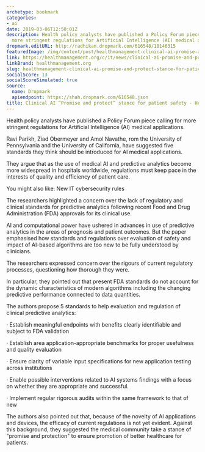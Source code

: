 ```yaml
---
archetype: bookmark
categories:
- ai
date: 2019-03-06T12:50:01Z
description: Health policy analysts have published a Policy Forum piece calling for
  more stringent regulations for Artificial Intelligence (AI) medical applications.
dropmark.editURL: http://radhikan.dropmark.com/616548/18146315
featuredImage: /img/content/post/healthmanagement-clinical-ai-promise-and-protect-stance-for-patient-safety-healthmanagement-org.jpg
link: https://healthmanagement.org/c/it/news/clinical-ai-promise-and-protect-stance-for-patient-safety
linkBrand: healthmanagement.org
slug: healthmanagement-clinical-ai-promise-and-protect-stance-for-patient-safety-healthmanagement-org
socialScore: 13
socialScoreSimulated: true
source:
  name: Dropmark
  apiendpoint: https://shah.dropmark.com/616548.json
title: Clinical AI “Promise and protect” stance for patient safety - HealthManagement.org
---
```

Health policy analysts have published a Policy Forum piece calling for more stringent regulations for Artificial Intelligence (AI) medical applications.

 

Ravi Parikh, Ziad Obermeyer and Amol Navathe, rom the University of Pennsylvania and the University of California, have suggested five standards they think should be introduced for AI medical applications.

 

They argue that as the use of medical AI and predictive analytics become more widespread in hospitals worldwide, regulations must keep pace in the interests of quality and efficiency of patient care.

 
You might also like: New IT cybersecurity rules


The researchers highlighted a concern over the lack of regulatory and clinical standards for predictive analytics following recent Food and Drug Administration (FDA) approvals for its clinical use.

 

AI and computational power have ushered in advances in use of predictive analytics in the areas of prognosis and patient outcomes. But the paper emphasised how standards and regulations over evaluation of safety and impact of AI-based algorithms are too new to be fully understood by clinicians.


The researchers expressed concern over the rigours of current regulatory processes, questioning how thorough they were.

 

In particular, they pointed out that present FDA standards do not account for the dynamic characteristics of modern algorithms including the changing predictive performance connected to data quantities.

 

The authors propose 5 standards to help evaluation and regulation of clinical predictive analytics:

 

·      Establish meaningful endpoints with benefits clearly identifiable and subject to FDA validation

·      Establish area application-appropriate benchmarks for proper usefulness and quality evaluation

·      Ensure clarity of variable input specifications for new application testing across institutions

·      Enable possible interventions related to AI systems findings with a focus on whether they are appropriate and successful.

·      Implement regular rigorous audits within the same framework to that of new

 

The authors also pointed out that, because of the novelty of AI applications and devices, the efficacy of current regulations is not yet evident. Against this background, they suggested the medical community take a stance of "promise and protection" to ensure promotion of better healthcare for patients.

